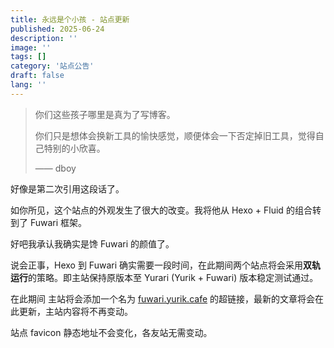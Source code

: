 ```yaml
---
title: 永远是个小孩 - 站点更新
published: 2025-06-24
description: ''
image: ''
tags: []
category: '站点公告'
draft: false 
lang: ''
---
```


> 你们这些孩子哪里是真为了写博客。
>
> 你们只是想体会换新工具的愉快感觉，顺便体会一下否定掉旧工具，觉得自己特别的小欣喜。
>
> —— dboy

好像是第二次引用这段话了。

如你所见，这个站点的外观发生了很大的改变。我将他从 Hexo + Fluid 的组合转到了 Fuwari 框架。

好吧我承认我确实是馋 Fuwari 的颜值了。

说会正事，Hexo 到 Fuwari 确实需要一段时间，在此期间两个站点将会采用**双轨运行**的策略。即主站保持原版本至 Yurari (Yurik + Fuwari) 版本稳定测试通过。

在此期间 主站将会添加一个名为 [fuwari.yurik.cafe](//fuwari.yurik.cafe) 的超链接，最新的文章将会在此更新，主站内容将不再变动。

站点 favicon 静态地址不会变化，各友站无需变动。

